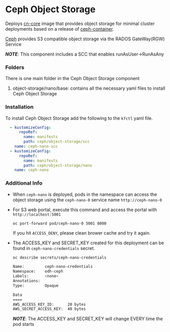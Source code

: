 # Ceph Object Storage

Deploys [cn-core](https://github.com/ceph/cn-core) image that provides object storage for minimal cluster deployments based on a release of [ceph-container](https://github.com/ceph/ceph-container).

[Ceph](https://ceph.io) provides S3 compatible object storage via the RADOS GateWay(RGW) Service

***NOTE***: This component includes a SCC that enables runAsUser->RunAsAny

### Folders
There is one main folder in the Ceph Object Storage component
1. object-storage/nano/base: contains all the necessary yaml files to install Ceph Object Storage

### Installation
To install Ceph Object Storage add the following to the `kfctl` yaml file.

```yaml
  - kustomizeConfig:
      repoRef:
        name: manifests
        path: ceph/object-storage/scc
    name: ceph-nano-scc
  - kustomizeConfig:
      repoRef:
        name: manifests
        path: ceph/object-storage/nano
    name: ceph-nano
```

### Additional Info
* When `ceph-nano` is deployed, pods in the namespace can access the object storage using the `ceph-nano-0` service name `http://ceph-nano-0`

* For S3 web portal, execute this command and access the portal with `http://localhost:5001`
  ~~~
  oc port-forward pod/ceph-nano-0 5001 8000
  ~~~
  If you hit `ACCESS_DENY`, please clean brower cache and try it again.

* The ACCESS_KEY and SECRET_KEY created for this deployment can be found in `ceph-nano-credentials` secret.
  ```sh
  oc describe secrets/ceph-nano-credentials

  Name:         ceph-nano-credentials
  Namespace:    odh-ceph
  Labels:       <none>
  Annotations:
  Type:         Opaque

  Data
  ====
  AWS_ACCESS_KEY_ID:      20 bytes
  AWS_SECRET_ACCESS_KEY:  40 bytes
  ```
  ***NOTE***: The ACCESS_KEY and SECRET_KEY will change EVERY time the pod starts
